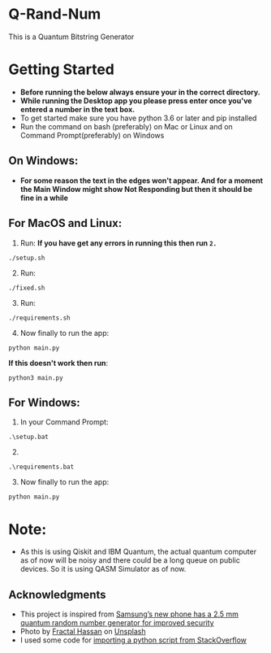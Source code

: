 # Q-Rand-Num
This is a Quantum Bitstring Generator

# Getting Started
- **Before running the below always ensure your in the correct directory.**
- **While running the Desktop app you please press enter once you've entered a number in the text box.**
- To get started make sure you have python 3.6 or later and pip installed
- Run the command on bash (preferably) on Mac or Linux and on Command Prompt(preferably) on Windows
## On Windows:
- **For some reason the text in the edges won't appear. And for a moment the Main Window might show Not Responding but then it should be fine in a while**

## For MacOS and Linux:
1) Run:
**If you have get any errors in running this then run `2.`**
```
./setup.sh
```
2) Run:
```
./fixed.sh
```
3) Run:
```
./requirements.sh
```
4) Now finally to run the app:
```
python main.py
```
**If this doesn't work then run**:
```
python3 main.py
```
## For Windows:
1) In your Command Prompt:
```
.\setup.bat
```
2)
```
.\requirements.bat
```
3) Now finally to run the app:
```
python main.py
```
# Note:
- As this is using Qiskit and IBM Quantum, the actual quantum computer as of now will be noisy and there could be a long queue on public devices. So it is using QASM Simulator as of now.

## Acknowledgments
- This project is inspired from [Samsung’s new phone has a 2.5 mm quantum random number generator for improved security](https://thenextweb.com/news/samsungs-new-phone-has-a-2-5-mm-quantum-random-number-generator-for-improved-security)
- Photo by [Fractal Hassan](https://unsplash.com/photos/XoNj0ulsn1Y) on [Unsplash](https://unsplash.com/)
- I used some code for [importing a python script from StackOverflow](https://stackoverflow.com/questions/2349991/how-to-import-other-python-files)
